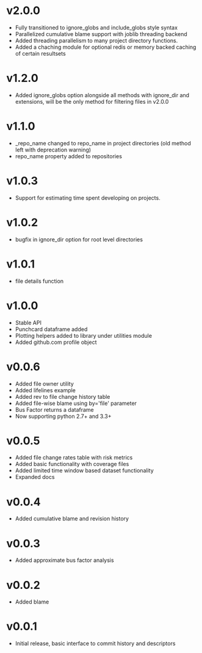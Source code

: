 v2.0.0
======

 * Fully transitioned to ignore_globs and include_globs style syntax
 * Parallelized cumulative blame support with joblib threading backend
 * Added threading parallelism to many project directory functions.
 * Added a chaching module for optional redis or memory backed caching of certain resultsets
 
v1.2.0
======

 * Added ignore_globs option alongside all methods with ignore_dir and extensions, will be the only method for filtering files in v2.0.0
 
v1.1.0
======

 * _repo_name changed to repo_name in project directories (old method left with deprecation warning)
 * repo_name property added to repositories
 
v1.0.3
======

 * Support for estimating time spent developing on projects.
 
v1.0.2
======

 * bugfix in ignore_dir option for root level directories

v1.0.1
======

 * file details function
 
v1.0.0
======

 * Stable API
 * Punchcard dataframe added
 * Plotting helpers added to library under utilities module
 * Added github.com profile object

v0.0.6
======

 * Added file owner utility
 * Added lifelines example
 * Added rev to file change history table
 * Added file-wise blame using by='file' parameter
 * Bus Factor returns a dataframe
 * Now supporting python 2.7+ and 3.3+

v0.0.5
======

 * Added file change rates table with risk metrics
 * Added basic functionality with coverage files
 * Added limited time window based dataset functionality
 * Expanded docs
 
v0.0.4
======

 * Added cumulative blame and revision history
 
v0.0.3
======

 * Added approximate bus factor analysis

v0.0.2
======

 * Added blame

v0.0.1
======

 * Initial release, basic interface to commit history and descriptors